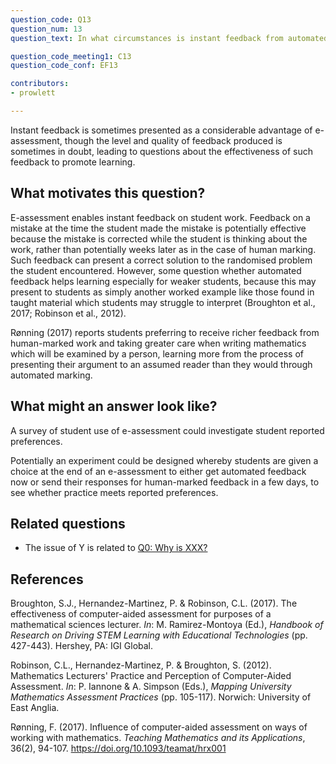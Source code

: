 ```yaml
---
question_code: Q13 
question_num: 13 
question_text: In what circumstances is instant feedback from automated marking preferable to marking by hand? 

question_code_meeting1: C13
question_code_conf: EF13 

contributors: 
- prowlett

---
```

Instant feedback is sometimes presented as a considerable advantage of e-assessment, though the level and quality of feedback produced is sometimes in doubt, leading to questions about the effectiveness of such feedback to promote learning.

## What motivates this question?

E-assessment enables instant feedback on student work. Feedback on a mistake at the time the student made the mistake is potentially effective because the mistake is corrected while the student is thinking about the work, rather than potentially weeks later as in the case of human marking. Such feedback can present a correct solution to the randomised problem the student encountered. However, some question whether automated feedback helps learning especially for weaker students, because this may present to students as simply another worked example like those found in taught material which students may struggle to interpret (Broughton et al., 2017; Robinson et al., 2012). 

Rønning (2017) reports students preferring to receive richer feedback from human-marked work and taking greater care when writing mathematics which will be examined by a person, learning more from the process of presenting their argument to an assumed reader than they would through automated marking.

## What might an answer look like?

A survey of student use of e-assessment could investigate student reported preferences. 

Potentially an experiment could be designed whereby students are given a choice at the end of an e-assessment to either get automated feedback now or send their responses for human-marked feedback in a few days, to see whether practice meets reported preferences.

## Related questions

* The issue of Y is related to [Q0: Why is XXX?](Q0)

## References

Broughton, S.J., Hernandez-Martinez, P. & Robinson, C.L. (2017). The effectiveness of computer-aided assessment for purposes of a mathematical sciences lecturer. *In*: M. Ramirez-Montoya (Ed.), *Handbook of Research on Driving STEM Learning with Educational Technologies* (pp. 427-443). Hershey, PA: IGI Global.

Robinson, C.L., Hernandez-Martinez, P. & Broughton, S. (2012). Mathematics Lecturers' Practice and Perception of Computer-Aided Assessment. *In*: P. Iannone & A. Simpson (Eds.), *Mapping University Mathematics Assessment Practices* (pp. 105-117). Norwich: University of East Anglia.

Rønning, F. (2017). Influence of computer-aided assessment on ways of working with mathematics. *Teaching Mathematics and its Applications*, 36(2), 94-107. https://doi.org/10.1093/teamat/hrx001
